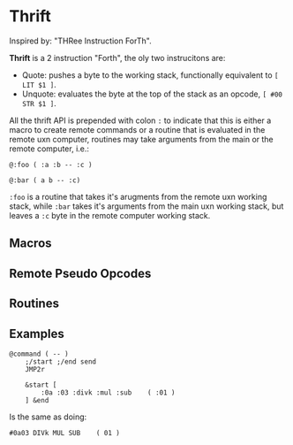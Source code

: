 # Thrift

Inspired by: "THRee Instruction ForTh".

**Thrift** is a 2 instruction "Forth", the oly two instrucitons are:

* Quote: pushes a byte to the working stack, functionally equivalent to `[ LIT $1 ]`.
* Unquote: evaluates the byte at the top of the stack as an opcode, `[ #00 STR $1 ]`.

All the thrift API is prepended with colon `:` to indicate that this is either a
macro to create remote commands or a routine that is evaluated in the remote uxn
computer, routines may take arguments from the main or the remote computer, i.e.:

```uxntal
@:foo ( :a :b -- :c )

@:bar ( a b -- :c)
``` 

`:foo` is a routine that takes it's arugments from the remote uxn working stack,
while `:bar` takes it's arguments from the main uxn working stack, but leaves a
`:c` byte in the remote computer working stack.

## Macros



## Remote Pseudo Opcodes

## Routines

## Examples

```uxntal
@command ( -- )
    ;/start ;/end send
    JMP2r

    &start [ 
        :0a :03 :divk :mul :sub    ( :01 ) 
    ] &end
```

Is the same as doing:

```uxntal
#0a03 DIVk MUL SUB    ( 01 )
```
